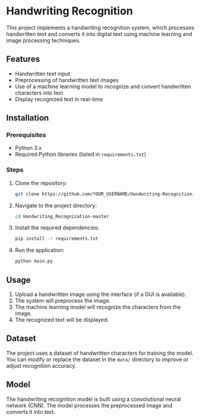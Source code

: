 # Handwriting Recognition

This project implements a handwriting recognition system, which processes handwritten text and converts it into digital text using machine learning and image processing techniques.

## Features

- Handwritten text input
- Preprocessing of handwritten text images
- Use of a machine learning model to recognize and convert handwritten characters into text
- Display recognized text in real-time

## Installation

### Prerequisites

- Python 3.x
- Required Python libraries (listed in `requirements.txt`)

### Steps

1. Clone the repository:

    ```bash
    git clone https://github.com/YOUR_USERNAME/Handwriting-Recognition.git
    ```

2. Navigate to the project directory:

    ```bash
    cd Handwriting_Recognization-master
    ```

3. Install the required dependencies:

    ```bash
    pip install -r requirements.txt
    ```

4. Run the application:

    ```bash
    python main.py
    ```

## Usage

1. Upload a handwritten image using the interface (if a GUI is available).
2. The system will preprocess the image.
3. The machine learning model will recognize the characters from the image.
4. The recognized text will be displayed.

## Dataset

The project uses a dataset of handwritten characters for training the model. You can modify or replace the dataset in the `data/` directory to improve or adjust recognition accuracy.

## Model

The handwriting recognition model is built using a convolutional neural network (CNN). The model processes the preprocessed image and converts it into text.
